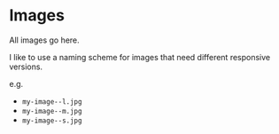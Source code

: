 # Images

All images go here.

I like to use a naming scheme for images that need different responsive versions.

e.g.

- `my-image--l.jpg`
- `my-image--m.jpg`
- `my-image--s.jpg`
